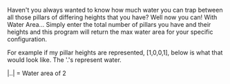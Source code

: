 Haven't you always wanted to know how much water you can trap between all those pillars of differing heights that you have?
Well now you can! With Water Area... 
Simply enter the total number of pillars you have and their heights and this program will return the max water area for your
specific configuration.

For example if my pillar heights are represented, [1,0,0,1], below is what that would look like. The '.'s represent water.


|..| = Water area of 2
